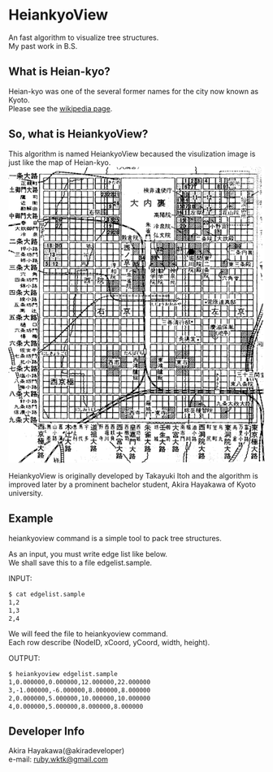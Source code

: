 # HeiankyoView
An fast algorithm to visualize tree structures.  
My past work in B.S.

## What is Heian-kyo?
Heian-kyo was one of the several former names for the city now known as Kyoto.  
Please see the [wikipedia page](https://en.wikipedia.org/wiki/Heian-ky%C5%8D).  

## So, what is HeiankyoView?
This algorithm is named HeiankyoView becaused the visulization image is just like the
map of Heian-kyo.  
![Heian-kyo map](images/heiankyo.gif "Heian-kyo map")

HeiankyoView is originally developed by Takayuki Itoh and
the algorithm is improved later by a prominent bachelor student,
Akira Hayakawa of Kyoto university.
 
## Example
heiankyoview command is a simple tool
to pack tree structures.

As an input, you must write edge list like below.  
We shall save this to a file edgelist.sample.  

INPUT:  
```
$ cat edgelist.sample
1,2
1,3
2,4
```

We will feed the file to heiankyoview command.  
Each row describe (NodeID, xCoord, yCoord, width, height).

OUTPUT:  
```
$ heiankyoview edgelist.sample
1,0.000000,0.000000,12.000000,22.000000
3,-1.000000,-6.000000,8.000000,8.000000
2,0.000000,5.000000,10.000000,10.000000
4,0.000000,5.000000,8.000000,8.000000
```

## Developer Info
Akira Hayakawa(@akiradeveloper)  
e-mail: ruby.wktk@gmail.com
